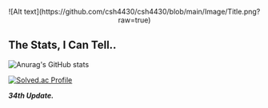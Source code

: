 <p align = "center">
  ![Alt text](https://github.com/csh4430/csh4430/blob/main/Image/Title.png?raw=true)
</p>

<h2>
  The Stats, I Can Tell..
</h2>

![Anurag's GitHub stats](https://github-readme-stats.vercel.app/api?username=csh4430&show_icons=true&theme=dark)

[![Solved.ac Profile](http://mazassumnida.wtf/api/v2/generate_badge?boj=snghun6889)](https://solved.ac/snghun6889)

***34th Update.***
